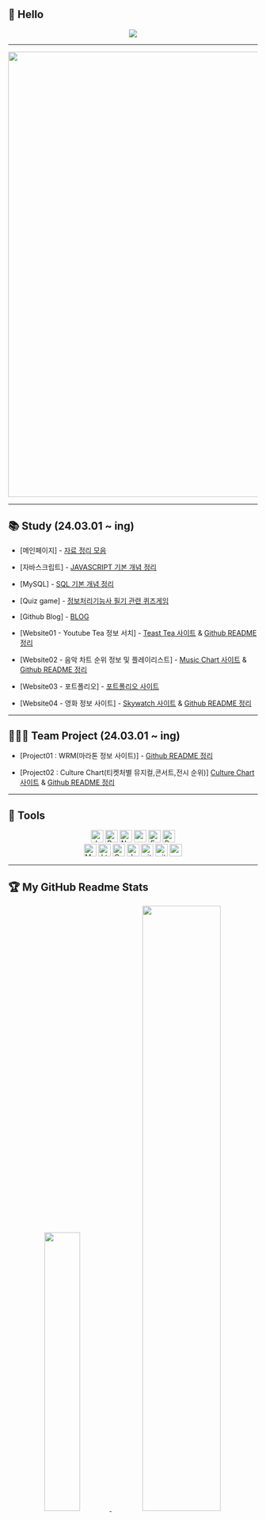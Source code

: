 ## 🙌 Hello   
<p align='center'>
    <img src="https://capsule-render.vercel.app/api?type=waving&color=auto&height=300&section=header&text=HwangInJi&fontSize=90&animation=fadeIn&fontAlignY=38&desc=Introducing%20My%20Portfolio"/>
</p>

---
<a href="https://github.com/devxb/gitanimals" >
  <img width = 900 src="https://render.gitanimals.org/farms/HwangInJi"/>
</a>

---
## 📚 Study (24.03.01 ~ ing)   
- [메인페이지] - [자료 정리 모음](https://hwanginji.github.io/class2024/)

- [자바스크립트] - [JAVASCRIPT 기본 개념 정리](https://hwanginji.github.io/class2024/javascript/index.html)

- [MySQL] - [SQL 기본 개념 정리](https://hwanginji.github.io/class2024/mysql/index.html)

- [Quiz game] - [정보처리기능사 필기 관련 퀴즈게임](https://hwanginji.github.io/class2024/quiz/index.html)

- [Github Blog] - [BLOG](https://hwanginji.github.io/)

- [Website01 - Youtube Tea 정보 서치] - [Teast Tea 사이트](https://youtubetea.vercel.app/) & [Github README 정리](https://github.com/HwangInJi/youtubetea)
  
- [Website02 - 음악 차트 순위 정보 및 플레이리스트] - [Music Chart 사이트](https://youtube-playlist-beige.vercel.app/) & [Github README 정리](https://github.com/HwangInJi/youtube-playlist)
  
- [Website03 - 포트폴리오] - [포트폴리오 사이트](https://vue-port-lime.vercel.app/)
  
- [Website04 - 영화 정보 사이트] - [Skywatch 사이트](https://vue-moviesite-injis-projects.vercel.app/) & [Github README 정리](https://github.com/HwangInJi/vue-movie)
  
---
## 👨‍👧‍👧 Team Project (24.03.01 ~ ing)   
- [Project01 : WRM(마라톤 정보 사이트)] - [Github README 정리](https://github.com/HwangInJi/Way-Run-Meaning)

- [Project02 : Culture Chart(티켓처별 뮤지컬,콘서트,전시 순위)]
  [Culture Chart 사이트](https://culture-chart.vercel.app/) & [Github README 정리](https://github.com/HwangInJi/culture-chart)

---
## 📱 Tools   
<div align="center">
    <img alt="Javascript" src="https://img.shields.io/badge/JavaScript-323330?style=for-the-badge&logo=javascript&logoColor=F7DF1E"  height="25px"/>
    <img alt="React" src="https://img.shields.io/badge/React-20232A?style=for-the-badge&logo=react&logoColor=61DAFB" height="25px"/>
    <img alt="Nodejs" src="https://img.shields.io/badge/-Nodejs-43853d?style=flat-square&logo=Node.js&logoColor=white"  height="25px"/>
    <img alt="redux" src="https://img.shields.io/badge/-Redux-764ABC?style=flat-square&logo=redux&logoColor=white" height="25px"/>
    <img alt="Express" src="https://img.shields.io/badge/express.js-%23404d59.svg?style=for-the-badge&logo=express&logoColor=%2361DAFB" height="25px"/>
    <img alt="Python" src="https://img.shields.io/badge/Python-14354C?style=for-the-badge&logo=python&logoColor=white" height="25px"/><br />
    <img alt="Markdown" src="https://img.shields.io/badge/Markdown-000000?style=for-the-badge&logo=markdown&logoColor=white"  height="25px"/> 
    <img alt="html5" src="https://img.shields.io/badge/HTML5-E34F26?style=for-the-badge&logo=html5&logoColor=white" height="25px"/> 
    <img alt="Css3" src="https://img.shields.io/badge/CSS3-1572B6?style=for-the-badge&logo=css3&logoColor=white" height="25px"/>
    <img alt="Jquery" src="https://img.shields.io/badge/jquery-%230769AD.svg?style=for-the-badge&logo=jquery&logoColor=white" height="25px"/> 
    <img alt="git" src="https://img.shields.io/badge/-Git-F05032?style=flat-square&logo=git&logoColor=white" height="25px"/> 
    <img alt="github actions" src="https://img.shields.io/badge/-Github_Actions-2088FF?style=flat-square&logo=github-actions&logoColor=white" height="25px"/> 
    <img alt="postman" src="https://img.shields.io/badge/-Postman-00C7B7?style=flat-square&logo=postman&logoColor=white" height="25px"/>
</div>

---
## 🏆 My GitHub Readme Stats   
<div align="center">
    <a href="https://github.com/anuraghazra/github-readme-stats">
    <img src="https://github-readme-stats.vercel.app/api/top-langs/?username=HwangInJi&layout=donut&show_icons=true&theme=material-palenight&hide_border=true&bg_color=20232a&icon_color=58A6FF&text_color=fff&title_color=58A6FF&count_private=true&exclude_repo=Face-Transfer-Application" width=38% /></a><a href="https://github.com/anuraghazra/github-readme-stats">
  <img src="https://github-readme-stats.vercel.app/api?username=HwangInJi&show_icons=true&theme=material-palenight&hide_border=true&bg_color=20232a&icon_color=58A6FF&text_color=fff&title_color=58A6FF&count_private=true" width=56% />
</a>
<a href="https://github.com/ashutosh00710/github-readme-activity-graph">
    <img src="https://github-readme-activity-graph.vercel.app/graph?username=HwangInJi&theme=react-dark&bg_color=20232a&hide_border=true&line=58A6FF&color=58A6FF" width=94%/>
</a>
</div>

---
